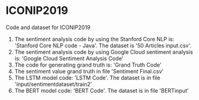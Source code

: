 # ICONIP2019
Code and dataset for ICONIP2019
1. The sentiment analysis code by using the Stanford Core NLP is: 'Stanford Core NLP code - Java'. The dataset is '50 Articles input.csv'.
2. The sentiment analysis code by using Google Cloud sentiment analysis is: 'Google Cloud Sentiment Analysis Code'
3. The code for generating grand truth is: 'Grand Truth Code'
4. The sentiment value grand truth in file 'Sentiment Final.csv'
5. The LSTM model code: 'LSTM Code'. The dataset is in file 'input/sentimentdataset/train2'
6. The BERT model code: 'BERT Code'. The dataset is in file 'BERTinput'
